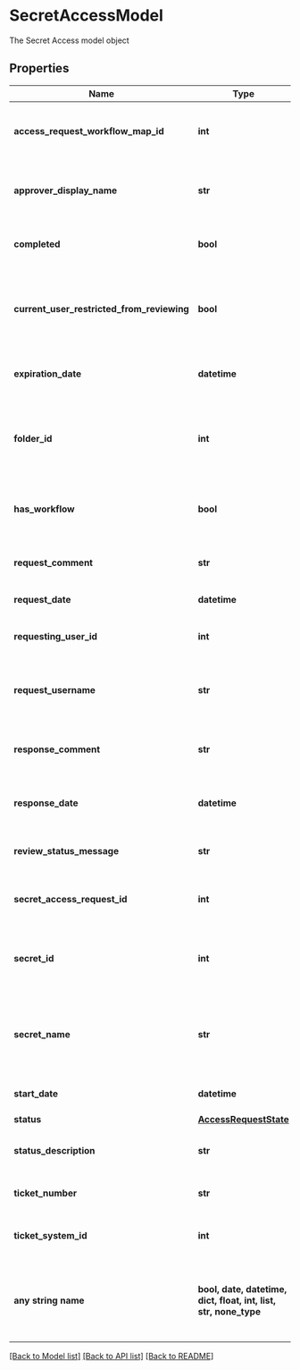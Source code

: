 # SecretAccessModel

The Secret Access model object

## Properties
Name | Type | Description | Notes
------------ | ------------- | ------------- | -------------
**access_request_workflow_map_id** | **int** | The Id of the Access Request Workflow Map. | [optional] 
**approver_display_name** | **str** | The Display Name of the Approver of the request | [optional] 
**completed** | **bool** | Indicating if request has been completed | [optional] 
**current_user_restricted_from_reviewing** | **bool** | Indicating if current user is restricted from viewing the request | [optional] 
**expiration_date** | **datetime** | The Expiration Date of the request | [optional] 
**folder_id** | **int** | The Folder Id of the Secret associated to the access request. | [optional] 
**has_workflow** | **bool** | Indicating if request is associated to a Work Flow | [optional] 
**request_comment** | **str** | The Comment of the request. | [optional] 
**request_date** | **datetime** | The Date of the request. | [optional] 
**requesting_user_id** | **int** | The Id of the User requesting access. | [optional] 
**request_username** | **str** | The Username of the User requesting access. | [optional] 
**response_comment** | **str** | The Comment of the response to the request | [optional] 
**response_date** | **datetime** | The Date of the response to the request | [optional] 
**review_status_message** | **str** | The Review Status Message of the request | [optional] 
**secret_access_request_id** | **int** | The Id of the Secret Access Request. | [optional] 
**secret_id** | **int** | The Id of the Secret associated to the access request. | [optional] 
**secret_name** | **str** | The Name of the Secret associated to the access request. | [optional] 
**start_date** | **datetime** | The Start Date of the request. | [optional] 
**status** | [**AccessRequestState**](AccessRequestState.md) |  | [optional] 
**status_description** | **str** | The Status Description of the request | [optional] 
**ticket_number** | **str** | The Ticket Number of the request | [optional] 
**ticket_system_id** | **int** | The Ticket System Id of the request | [optional] 
**any string name** | **bool, date, datetime, dict, float, int, list, str, none_type** | any string name can be used but the value must be the correct type | [optional]

[[Back to Model list]](../README.md#documentation-for-models) [[Back to API list]](../README.md#documentation-for-api-endpoints) [[Back to README]](../README.md)


